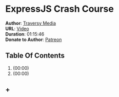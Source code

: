 # ExpressJS Crash Course
**Author**: [Traversy Media](https://www.youtube.com/user/TechGuyWeb)  
**URL**: [Video](https://youtu.be/gnsO8-xJ8rs)  
**Duration**: 01:15:46  
**Donate to Author**: [Patreon](https://www.patreon.com/traversymedia)  

## Table Of Contents
1. [](#) (00:00)
1. [](#) (00:00)
## +
